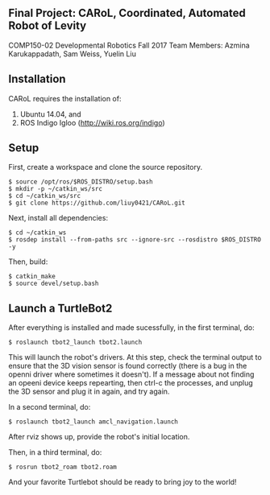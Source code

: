 ## Final Project: CARoL, Coordinated, Automated Robot of Levity
COMP150-02 Developmental Robotics
Fall 2017
Team Members: Azmina Karukappadath, Sam Weiss, Yuelin Liu

## Installation
CARoL requires the installation of:
1) Ubuntu 14.04, and
2) ROS Indigo Igloo (http://wiki.ros.org/indigo)

## Setup
First, create a workspace and clone the source repository.

```
$ source /opt/ros/$ROS_DISTRO/setup.bash
$ mkdir -p ~/catkin_ws/src
$ cd ~/catkin_ws/src
$ git clone https://github.com/liuy0421/CARoL.git
```

Next, install all dependencies:
```
$ cd ~/catkin_ws
$ rosdep install --from-paths src --ignore-src --rosdistro $ROS_DISTRO -y
```

Then, build:
```
$ catkin_make
$ source devel/setup.bash
```

## Launch a TurtleBot2

After everything is installed and made sucessfully, in the first terminal, do:

```
$ roslaunch tbot2_launch tbot2.launch
```

This will launch the robot's drivers. At this step, check the terminal output to ensure that the 3D vision sensor is found correctly (there is a bug in the openni driver where sometimes it doesn't). If a message about not finding an opeeni device keeps repearting, then ctrl-c the processes, and unplug the 3D sensor and plug it in again, and try again. 

In a second terminal, do:


```
$ roslaunch tbot2_launch amcl_navigation.launch
```

After rviz shows up, provide the robot's initial location.

Then, in a third terminal, do:

```
$ rosrun tbot2_roam tbot2.roam
```

And your favorite Turtlebot should be ready to bring joy to the world!
